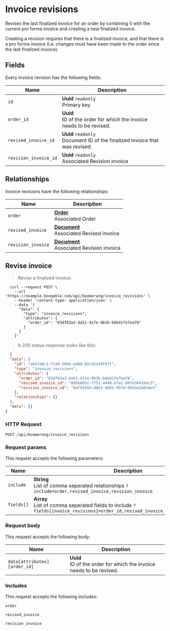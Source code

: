 # Invoice revisions

Revises the last finalized invoice for an order by combining
it with the current pro forma invoice and creating a new
finalized invoice.

Creating a revision requires that there is a finalized invoice,
and that there is a pro forma invoice (i.e. changes must have been
made to the order since the last finalized invoice).

## Fields
Every invoice revision has the following fields:

Name | Description
-- | --
`id` | **Uuid** `readonly`<br>Primary key
`order_id` | **Uuid** <br>ID of the order for which the invoice needs to be revised.
`revised_invoice_id` | **Uuid** `readonly`<br>Document ID of the finalized invoice that was revised.
`revision_invoice_id` | **Uuid** `readonly`<br>Associated Revision invoice


## Relationships
Invoice revisions have the following relationships:

Name | Description
-- | --
`order` | **[Order](#orders)** <br>Associated Order
`revised_invoice` | **[Document](#documents)** <br>Associated Revised invoice
`revision_invoice` | **[Document](#documents)** <br>Associated Revision invoice


## Revise invoice



> Revise a finalized invoice:

```shell
  curl --request POST \
    --url 'https://example.booqable.com/api/boomerang/invoice_revisions' \
    --header 'content-type: application/json' \
    --data '{
      "data": {
        "type": "invoice_revisions",
        "attributes": {
          "order_id": "63df83a3-da51-41fe-9b3b-b6b41fe7ea78"
        }
      }
    }'
```

> A 200 status response looks like this:

```json
  {
  "data": {
    "id": "ab4fe8c1-7ca9-509e-a489-02cd2e39f57f",
    "type": "invoice_revisions",
    "attributes": {
      "order_id": "63df83a3-da51-41fe-9b3b-b6b41fe7ea78",
      "revised_invoice_id": "8dbb0b52-7751-4440-b7a1-89fe3641bec3",
      "revision_invoice_id": "0af43d14-d0e1-4681-95fd-992ae3a018e5"
    },
    "relationships": {}
  },
  "meta": {}
}
```

### HTTP Request

`POST /api/boomerang/invoice_revisions`

### Request params

This request accepts the following parameters:

Name | Description
-- | --
`include` | **String** <br>List of comma seperated relationships `?include=order,revised_invoice,revision_invoice`
`fields[]` | **Array** <br>List of comma seperated fields to include `?fields[invoice_revisions]=order_id,revised_invoice_id,revision_invoice_id`


### Request body

This request accepts the following body:

Name | Description
-- | --
`data[attributes][order_id]` | **Uuid** <br>ID of the order for which the invoice needs to be revised.


### Includes

This request accepts the following includes:

`order`


`revised_invoice`


`revision_invoice`





